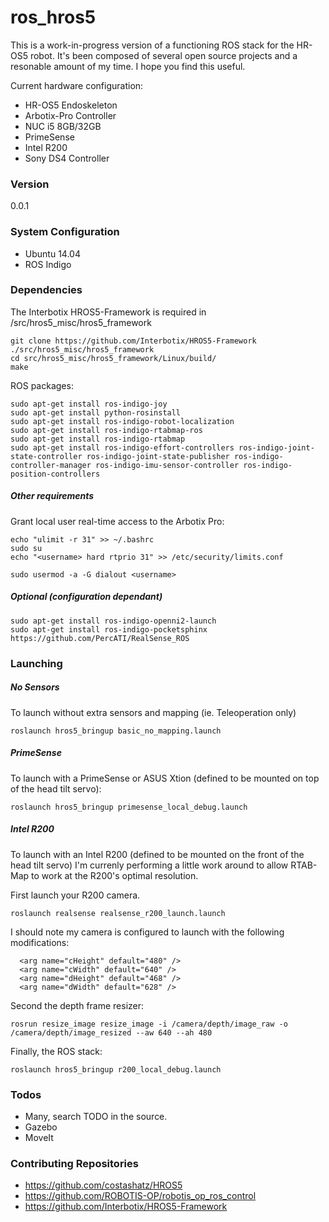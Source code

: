 # ros_hros5

This is a work-in-progress version of a functioning ROS stack for the HR-OS5 robot. It's been composed of several open source projects and a resonable amount of my time. I hope you find this useful.

Current hardware configuration:

  - HR-OS5 Endoskeleton
  - Arbotix-Pro Controller
  - NUC i5 8GB/32GB
  - PrimeSense
  - Intel R200
  - Sony DS4 Controller

### Version
0.0.1

### System Configuration

 - Ubuntu 14.04
 - ROS Indigo

### Dependencies
The Interbotix HROS5-Framework is required in /src/hros5_misc/hros5_framework

````
git clone https://github.com/Interbotix/HROS5-Framework ./src/hros5_misc/hros5_framework
cd src/hros5_misc/hros5_framework/Linux/build/
make
````

ROS packages:
````
sudo apt-get install ros-indigo-joy
sudo apt-get install python-rosinstall
sudo apt-get install ros-indigo-robot-localization
sudo apt-get install ros-indigo-rtabmap-ros
sudo apt-get install ros-indigo-rtabmap
sudo apt-get install ros-indigo-effort-controllers ros-indigo-joint-state-controller ros-indigo-joint-state-publisher ros-indigo-controller-manager ros-indigo-imu-sensor-controller ros-indigo-position-controllers 
````

##### Other requirements

Grant local user real-time access to the Arbotix Pro:
````
echo "ulimit -r 31" >> ~/.bashrc
sudo su
echo "<username> hard rtprio 31" >> /etc/security/limits.conf

sudo usermod -a -G dialout <username>
````
##### Optional (configuration dependant)

````
sudo apt-get install ros-indigo-openni2-launch
sudo apt-get install ros-indigo-pocketsphinx
https://github.com/PercATI/RealSense_ROS
````

### Launching

##### No Sensors

To launch without extra sensors and mapping (ie. Teleoperation only)
```
roslaunch hros5_bringup basic_no_mapping.launch
```

##### PrimeSense
To launch with a PrimeSense or ASUS Xtion (defined to be mounted on top of the head tilt servo):

```
roslaunch hros5_bringup primesense_local_debug.launch
```

##### Intel R200
To launch with an Intel R200 (defined to be mounted on the front of the head tilt servo) I'm currenly performing a little work around to allow RTAB-Map to work at the R200's optimal resolution.

First launch your R200 camera.
```
roslaunch realsense realsense_r200_launch.launch
```

I should note my camera is configured to launch with the following modifications:
```
  <arg name="cHeight" default="480" />
  <arg name="cWidth" default="640" />
  <arg name="dHeight" default="468" />
  <arg name="dWidth" default="628" />
```
Second the depth frame resizer:
```
rosrun resize_image resize_image -i /camera/depth/image_raw -o /camera/depth/image_resized --aw 640 --ah 480
```

Finally, the ROS stack:
```
roslaunch hros5_bringup r200_local_debug.launch
```

### Todos

 - Many, search TODO in the source.
 - Gazebo
 - MoveIt

### Contributing Repositories

 - https://github.com/costashatz/HROS5
 - https://github.com/ROBOTIS-OP/robotis_op_ros_control
 - https://github.com/Interbotix/HROS5-Framework
